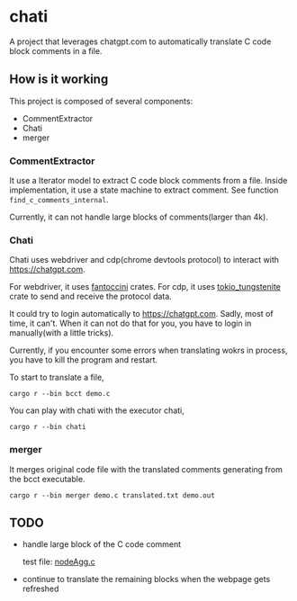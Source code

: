 # chati

A project that leverages chatgpt.com to automatically translate C code block comments in a file.

## How is it working

This project is composed of several components:

* CommentExtractor
* Chati
* merger

### CommentExtractor

It use a Iterator model to extract C code block comments from a file.
Inside implementation, it use a state machine to extract comment.
See function `find_c_comments_internal`.

Currently, it can not handle large blocks of comments(larger than 4k).

### Chati

Chati uses webdriver and cdp(chrome devtools protocol) to interact with
https://chatgpt.com.

For webdriver, it uses [fantoccini](https://docs.rs/fantoccini/latest/fantoccini/) crates.
For cdp, it uses [tokio_tungstenite](https://docs.rs/tokio-tungstenite/latest/tokio_tungstenite/) crate to send and receive the protocol data.

It could try to login automatically to https://chatgpt.com. Sadly, most of time, it can't.
When it can not do that for you, you have to login in manually(with a little tricks).

Currently, if you encounter some errors when translating wokrs in process, you have to kill the program and restart.

To start to translate a file,

```shell
cargo r --bin bcct demo.c
```

You can play with chati with the executor chati,

```shell
cargo r --bin chati
```

### merger

It merges original code file with the translated comments generating from the bcct executable.

```shell
cargo r --bin merger demo.c translated.txt demo.out
```

## TODO

* handle large block of the C code comment

  test file: [nodeAgg.c](https://github.com/postgres/postgres/blob/db0c96cc18aec417101e37e59fcc53d4bf647915/src/backend/executor/nodeAgg.c)

* continue to translate the remaining blocks when the webpage gets refreshed
